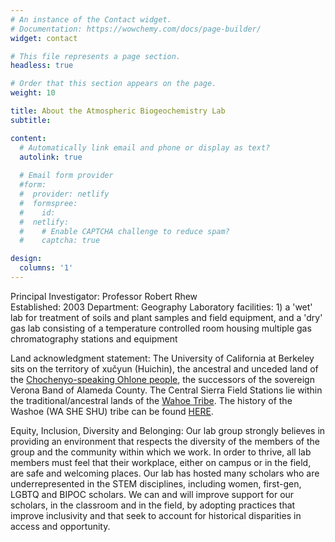 ```yaml
---
# An instance of the Contact widget.
# Documentation: https://wowchemy.com/docs/page-builder/
widget: contact

# This file represents a page section.
headless: true

# Order that this section appears on the page.
weight: 10

title: About the Atmospheric Biogeochemistry Lab
subtitle:

content:
  # Automatically link email and phone or display as text?
  autolink: true
  
  # Email form provider
  #form:
  #  provider: netlify
  #  formspree:
  #    id:
  #  netlify:
  #    # Enable CAPTCHA challenge to reduce spam?
  #    captcha: true

design:
  columns: '1'
---
```


Principal Investigator: Professor Robert Rhew  
Established: 2003 
Department: Geography 
Laboratory facilities: 1) a 'wet' lab for treatment of soils and plant samples and field equipment, and a 'dry' gas lab consisting of a temperature controlled room housing multiple gas chromatography stations and equipment

Land acknowledgment statement: The University of California at Berkeley sits on the territory of xučyun (Huichin), the ancestral and unceded land of the [Chochenyo-speaking Ohlone people](https://sogoreate-landtrust.com/shuumi-land-tax/), the successors of the sovereign Verona Band of Alameda County.  The Central Sierra Field Stations lie within the traditional/ancestral lands of the [Wahoe Tribe](https://washoetribe.us/aboutpage/4-Page-washoe-history).  The history of the Washoe (WA SHE SHU) tribe can be found [HERE](https://washoetribe.us/articleblogpage/735-Page-washoe-tribe-history-past-and-present). 

Equity, Inclusion, Diversity and Belonging: Our lab group strongly believes in providing an environment that respects the diversity of the members of the group and the community within which we work. In order to thrive, all lab members must feel that their workplace, either on campus or in the field, are safe and welcoming places. Our lab has hosted many scholars who are underrepresented in the STEM disciplines, including women, first-gen, LGBTQ and BIPOC scholars. We can and will improve support for our scholars, in the classroom and in the field, by adopting practices that improve inclusivity and that seek to account for historical disparities in access and opportunity. 
